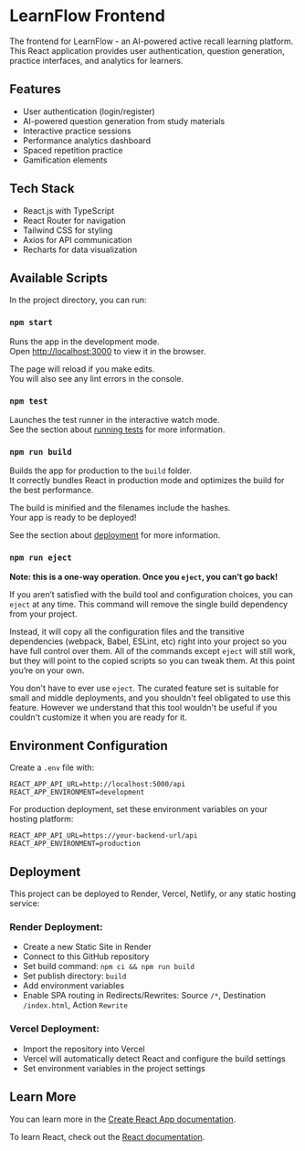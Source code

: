 # LearnFlow Frontend

The frontend for LearnFlow - an AI-powered active recall learning platform. This React application provides user authentication, question generation, practice interfaces, and analytics for learners.

## Features

- User authentication (login/register)
- AI-powered question generation from study materials
- Interactive practice sessions
- Performance analytics dashboard
- Spaced repetition practice
- Gamification elements

## Tech Stack

- React.js with TypeScript
- React Router for navigation
- Tailwind CSS for styling
- Axios for API communication
- Recharts for data visualization

## Available Scripts

In the project directory, you can run:

### `npm start`

Runs the app in the development mode.\
Open [http://localhost:3000](http://localhost:3000) to view it in the browser.

The page will reload if you make edits.\
You will also see any lint errors in the console.

### `npm test`

Launches the test runner in the interactive watch mode.\
See the section about [running tests](https://facebook.github.io/create-react-app/docs/running-tests) for more information.

### `npm run build`

Builds the app for production to the `build` folder.\
It correctly bundles React in production mode and optimizes the build for the best performance.

The build is minified and the filenames include the hashes.\
Your app is ready to be deployed!

See the section about [deployment](https://facebook.github.io/create-react-app/docs/deployment) for more information.

### `npm run eject`

**Note: this is a one-way operation. Once you `eject`, you can’t go back!**

If you aren’t satisfied with the build tool and configuration choices, you can `eject` at any time. This command will remove the single build dependency from your project.

Instead, it will copy all the configuration files and the transitive dependencies (webpack, Babel, ESLint, etc) right into your project so you have full control over them. All of the commands except `eject` will still work, but they will point to the copied scripts so you can tweak them. At this point you’re on your own.

You don't have to ever use `eject`. The curated feature set is suitable for small and middle deployments, and you shouldn't feel obligated to use this feature. However we understand that this tool wouldn't be useful if you couldn't customize it when you are ready for it.

## Environment Configuration

Create a `.env` file with:

```
REACT_APP_API_URL=http://localhost:5000/api
REACT_APP_ENVIRONMENT=development
```

For production deployment, set these environment variables on your hosting platform:

```
REACT_APP_API_URL=https://your-backend-url/api
REACT_APP_ENVIRONMENT=production
```

## Deployment

This project can be deployed to Render, Vercel, Netlify, or any static hosting service:

### Render Deployment:
- Create a new Static Site in Render
- Connect to this GitHub repository
- Set build command: `npm ci && npm run build`
- Set publish directory: `build`
- Add environment variables
- Enable SPA routing in Redirects/Rewrites: Source `/*`, Destination `/index.html`, Action `Rewrite`

### Vercel Deployment:
- Import the repository into Vercel
- Vercel will automatically detect React and configure the build settings
- Set environment variables in the project settings

## Learn More

You can learn more in the [Create React App documentation](https://facebook.github.io/create-react-app/docs/getting-started).

To learn React, check out the [React documentation](https://reactjs.org/).
